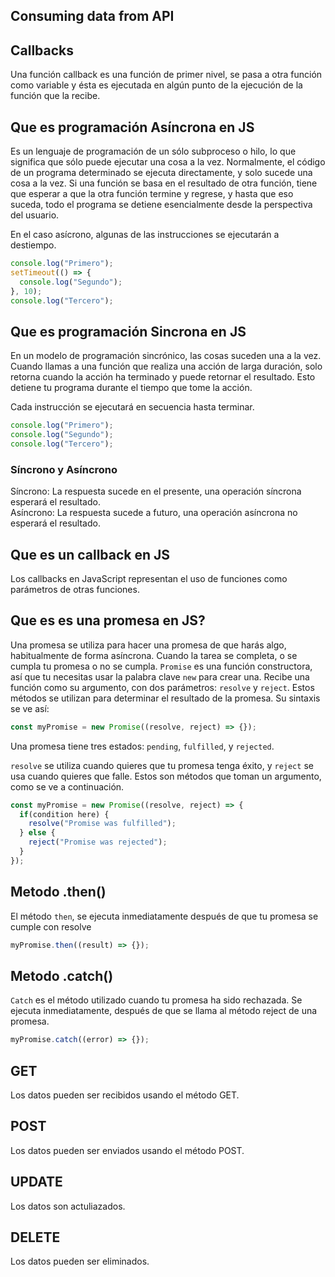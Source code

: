 ## Consuming data from API

## Callbacks

Una función callback es una función de primer nivel, se pasa a otra función como variable y ésta es ejecutada en algún punto de la ejecución de la función que la recibe.

## Que es programación Asíncrona en JS

Es un lenguaje de programación de un sólo subproceso o hilo, lo que significa que sólo puede ejecutar una cosa a la vez.
Normalmente, el código de un programa determinado se ejecuta directamente, y solo sucede una cosa a la vez. Si una función se basa en el resultado de otra función, tiene que esperar a que la otra función termine y regrese, y hasta que eso suceda, todo el programa se detiene esencialmente desde la perspectiva del usuario.

En el caso asícrono, algunas de las instrucciones se ejecutarán a destiempo.

```js
console.log("Primero");
setTimeout(() => {
  console.log("Segundo");
}, 10);
console.log("Tercero");
```

## Que es programación Sincrona en JS

En un modelo de programación sincrónico, las cosas suceden una a la vez. Cuando llamas a una función que realiza una acción de larga duración, solo retorna cuando la acción ha terminado y puede retornar el resultado. Esto detiene tu programa durante el tiempo que tome la acción.

Cada instrucción se ejecutará en secuencia hasta terminar.

```js
console.log("Primero");
console.log("Segundo");
console.log("Tercero");
```

### Síncrono y Asíncrono

Síncrono: La respuesta sucede en el presente, una operación síncrona esperará el resultado.  
Asíncrono: La respuesta sucede a futuro, una operación asíncrona no esperará el resultado.

## Que es un callback en JS

Los callbacks en JavaScript representan el uso de funciones como parámetros de otras funciones.

## Que es es una promesa en JS?

Una promesa se utiliza para hacer una promesa de que harás algo, habitualmente de forma asíncrona. Cuando la tarea se completa, o se cumpla tu promesa o no se cumpla. `Promise` es una función constructora, así que tu necesitas usar la palabra clave `new` para crear una. Recibe una función como su argumento, con dos parámetros: `resolve` y `reject`. Estos métodos se utilizan para determinar el resultado de la promesa. Su sintaxis se ve así:

```js
const myPromise = new Promise((resolve, reject) => {});
```

Una promesa tiene tres estados: `pending`, `fulfilled`, y `rejected`.

`resolve` se utiliza cuando quieres que tu promesa tenga éxito, y `reject` se usa cuando quieres que falle. Estos son métodos que toman un argumento, como se ve a continuación.

```js
const myPromise = new Promise((resolve, reject) => {
  if(condition here) {
    resolve("Promise was fulfilled");
  } else {
    reject("Promise was rejected");
  }
});
```

## Metodo .then()

El método `then`, se ejecuta inmediatamente después de que tu promesa se cumple con resolve

```js
myPromise.then((result) => {});
```

## Metodo .catch()

`Catch` es el método utilizado cuando tu promesa ha sido rechazada. Se ejecuta inmediatamente, después de que se llama al método reject de una promesa.

```js
myPromise.catch((error) => {});
```

## GET

Los datos pueden ser recibidos usando el método GET.

## POST

Los datos pueden ser enviados usando el método POST.

## UPDATE

Los datos son actuliazados.

## DELETE

Los datos pueden ser eliminados.
